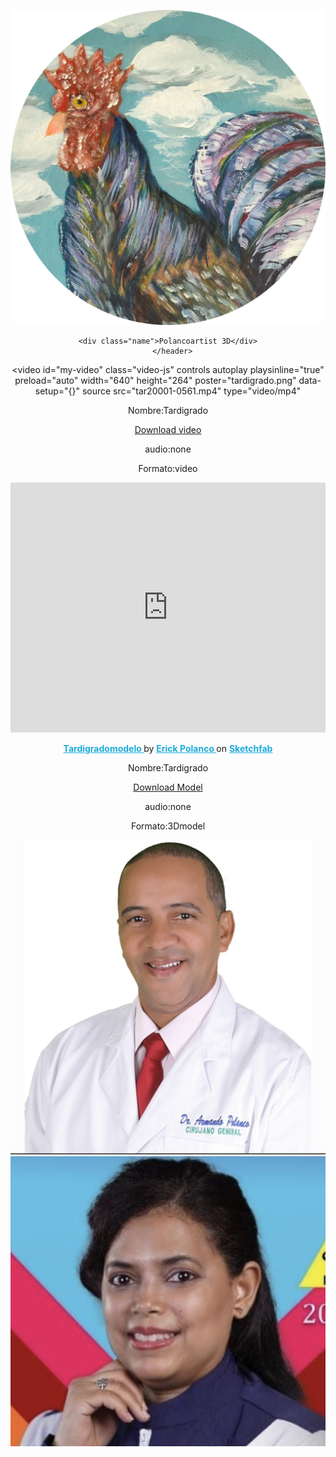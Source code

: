 <!DOCTYPE html>
</html>
<html lang="en">
<head>
    <meta charset="UTF-8">
    <meta http-equiv="X-UA-Compatible" content="IE=edge">
    <meta name="viewport" content="width=device-width, initial-scale=1.0">
    <link rel="stylesheet" href="polancoartist.css">
    <link rel="stylesheet" href="View.scss">
    <link href="https://vjs.zencdn.net/7.15.4/video-js.css" rel="stylesheet" />
    <link rel="stylesheet" href="normalize.css"> 
   
   
</head>
<body >
<header>
  

<!--este es tu contador-->
<a><img src="polancoartistlogo.PNG" ></a>
<div class="statistics"></div>

  
  
<!--aqui empieza tu pagina-->
 
  <!--perfil--> 
  <div class="perfil"></div>
      <!--Nombre-->      

    <div class="name">Polancoartist 3D</div>
       </header> 



<!--Galeria de videos va aqui-->
        

<video
id="my-video"
class="video-js"
controls
autoplay
playsinline="true"
preload="auto"
width="640"
height="264"
poster="tardigrado.png"
data-setup="{}"
source
src="tar20001-0561.mp4"
type="video/mp4"
></video>

<p loading="lazy">Nombre:<span loading="lazy">Tardigrado</span></p>
<p loading="lazy"><a class="btn" href="tar20001-0561.mp4" download>Download video</a> </p>
<p>audio:<span loading="lazy">none</span></p>
<p>Formato:<span loading="lazy">video</span></p>


  <div  class="responsive-sketchfab-embed-wrapper"style="text-align:center;" > 
    <iframe width="100%"
     height="400" 
    title="Tardigradomodelo"
     frameborder="0"    
    allowfullscreen mozallowfullscreen="true" 
    webkitallowfullscreen="true" allow="autoplay; fullscreen; xr-spatial-tracking" 
    xr-spatial-tracking execution-while-out-of-viewport execution-while-not-rendered web-share src="https://sketchfab.com/models/419ea711d5af40a4847dedbe35a53a0e/embed"> 
  </iframe> <p "style="font-size: 13px; font-weight: normal; margin: 5px; color: #4A4A4A;">
     <a href="https://sketchfab.com/3d-models/tardigradomodelo-419ea711d5af40a4847dedbe35a53a0e?utm_medium=embed&utm_campaign=share-popup&utm_content=419ea711d5af40a4847dedbe35a53a0e"
      target="_blank" 
      style="font-weight: bold; color: #1CAAD9;"> Tardigradomodelo </a> by 
      <a href="https://sketchfab.com/bizarrecartoon?utm_medium=embed&utm_campaign=share-popup&utm_content=419ea711d5af40a4847dedbe35a53a0e"
       target="_blank" 
       style="font-weight: bold; color: #1CAAD9;"> Erick Polanco </a> on 
       <a href="https://sketchfab.com?utm_medium=embed&utm_campaign=share-popup&utm_content=419ea711d5af40a4847dedbe35a53a0e"
        target="_blank"
         style="font-weight: bold; color: #1CAAD9;">Sketchfab</a></p></div>



<p loading="lazy">Nombre:<span loading="lazy">Tardigrado</span></p>
<p loading="lazy"><a class="btn" href="tardigradomodelo.fbx" download>Download Model</a> </p>
<p>audio:<span loading="lazy">none</span></p>
<p>Formato:<span loading="lazy">3Dmodel</span></p>




<!-- a link de empresas-->
<div class="responsive" loading="lazy">
<a href="https://erickpolancoh.github.io/Guide/"><img src="armandopolanco.PNG" ></a>
<a href="https://erickpolancoh.github.io/Guide/"><img src="natashaferreiras.PNG" ></a>
</div>



<script src="polancoartists.js"></script>     

 </body>
</html>



                         
                                                       
                          
